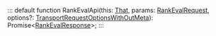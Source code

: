 :::
default function RankEvalApi(this: [That](./That.md), params: [RankEvalRequest](./RankEvalRequest.md), options?: [TransportRequestOptionsWithOutMeta](./TransportRequestOptionsWithOutMeta.md)): Promise<[RankEvalResponse](./RankEvalResponse.md)>;
:::
